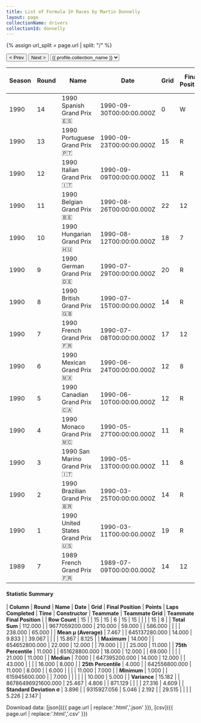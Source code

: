 ```yaml
---
title: List of Formula 1® Races by Martin Donnelly
layout: page
collectionName: drivers
collectionId: donnelly
---
```


{% assign url_split = page.url | split: "/" %}
<div id="collection-navigation">
<button onclick="selector.options[selector.selectedIndex-1].value && (window.location = selector.options[selector.selectedIndex-1].value);">&lt; Prev</button>
<button onclick="selector.options[selector.selectedIndex+1].value && (window.location = selector.options[selector.selectedIndex+1].value);">Next &gt;</button>
<select id="selector" onchange="this.options[this.selectedIndex].value && (window.location = this.options[this.selectedIndex].value);">
  {% for collectionId in site.data[page.collectionName].refs %}
    {% if collectionId == page.collectionId %}
      {% assign selected = "selected" %}
    {% else %}
      {% assign selected = "" %}
    {% endif %}
    {% assign profile = site.data[page.collectionName][collectionId].profile %}
    <option value="/f1/{{ page.collectionName }}/{{ collectionId }}/{{ url_split[4] }}" {{ selected }}>{{ profile.collection_name }}</option>
  {% endfor %}
</select>
</div>

| Season | Round | Name | Date | Grid | Final Position | Points | Laps Completed | Time | Constructor | Teammate | Teammate Grid | Teammate Final Position |
|--|--|--|--|--|--|--|--|--|--|--|--|--|
| 1990 | 14 | 1990 Spanish Grand Prix 🇪🇸 | 1990-09-30T00:00:00.000Z | 0 | W | 0.0 | 0 |   | Team Lotus 🇬🇧 | [Derek Warwick 🇬🇧](/f1/drivers/warwick) | 10 | R |
| 1990 | 13 | 1990 Portuguese Grand Prix 🇵🇹 | 1990-09-23T00:00:00.000Z | 15 | R | 0.0 | 14 |   | Team Lotus 🇬🇧 | [Derek Warwick 🇬🇧](/f1/drivers/warwick) | 21 | R |
| 1990 | 12 | 1990 Italian Grand Prix 🇮🇹 | 1990-09-09T00:00:00.000Z | 11 | R | 0.0 | 13 |   | Team Lotus 🇬🇧 | [Derek Warwick 🇬🇧](/f1/drivers/warwick) | 12 | R |
| 1990 | 11 | 1990 Belgian Grand Prix 🇧🇪 | 1990-08-26T00:00:00.000Z | 22 | 12 | 0.0 | 43 |   | Team Lotus 🇬🇧 | [Derek Warwick 🇬🇧](/f1/drivers/warwick) | 18 | 11 |
| 1990 | 10 | 1990 Hungarian Grand Prix 🇭🇺 | 1990-08-12T00:00:00.000Z | 18 | 7 | 0.0 | 76 |   | Team Lotus 🇬🇧 | [Derek Warwick 🇬🇧](/f1/drivers/warwick) | 11 | 5 |
| 1990 | 9 | 1990 German Grand Prix 🇩🇪 | 1990-07-29T00:00:00.000Z | 20 | R | 0.0 | 1 |   | Team Lotus 🇬🇧 | [Derek Warwick 🇬🇧](/f1/drivers/warwick) | 16 | 8 |
| 1990 | 8 | 1990 British Grand Prix 🇬🇧 | 1990-07-15T00:00:00.000Z | 14 | R | 0.0 | 48 |   | Team Lotus 🇬🇧 | [Derek Warwick 🇬🇧](/f1/drivers/warwick) | 16 | R |
| 1990 | 7 | 1990 French Grand Prix 🇫🇷 | 1990-07-08T00:00:00.000Z | 17 | 12 | 0.0 | 79 |   | Team Lotus 🇬🇧 | [Derek Warwick 🇬🇧](/f1/drivers/warwick) | 16 | 11 |
| 1990 | 6 | 1990 Mexican Grand Prix 🇲🇽 | 1990-06-24T00:00:00.000Z | 12 | 8 | 0.0 | 69 | +1:06.142 | Team Lotus 🇬🇧 | [Derek Warwick 🇬🇧](/f1/drivers/warwick) | 11 | 10 |
| 1990 | 5 | 1990 Canadian Grand Prix 🇨🇦 | 1990-06-10T00:00:00.000Z | 12 | R | 0.0 | 57 |   | Team Lotus 🇬🇧 | [Derek Warwick 🇬🇧](/f1/drivers/warwick) | 11 | 6 |
| 1990 | 4 | 1990 Monaco Grand Prix 🇲🇨 | 1990-05-27T00:00:00.000Z | 11 | R | 0.0 | 6 |   | Team Lotus 🇬🇧 | [Derek Warwick 🇬🇧](/f1/drivers/warwick) | 13 | R |
| 1990 | 3 | 1990 San Marino Grand Prix 🇮🇹 | 1990-05-13T00:00:00.000Z | 11 | 8 | 0.0 | 60 |   | Team Lotus 🇬🇧 | [Derek Warwick 🇬🇧](/f1/drivers/warwick) | 10 | 7 |
| 1990 | 2 | 1990 Brazilian Grand Prix 🇧🇷 | 1990-03-25T00:00:00.000Z | 14 | R | 0.0 | 43 |   | Team Lotus 🇬🇧 | [Derek Warwick 🇬🇧](/f1/drivers/warwick) | 24 | R |
| 1990 | 1 | 1990 United States Grand Prix 🇺🇸 | 1990-03-11T00:00:00.000Z | 19 | R | 0.0 | 0 |   | Team Lotus 🇬🇧 | [Derek Warwick 🇬🇧](/f1/drivers/warwick) | 24 | R |
| 1989 | 7 | 1989 French Grand Prix 🇫🇷 | 1989-07-09T00:00:00.000Z | 14 | 12 | 0.0 | 77 |   | Arrows 🇬🇧 | [Eddie Cheever 🇺🇸](/f1/drivers/cheever) | 25 | 7 |

#### Statistic Summary

| **Column** | **Round** | **Name** | **Date** | **Grid** | **Final Position** | **Points** | **Laps Completed** | **Time** | **Constructor** | **Teammate** | **Teammate Grid** | **Teammate Final Position** |
| **Row Count** | 15 |  | 15 | 15 | 6 | 15 | 15 |  |  |  | 15 | 8 |
| **Total Sum** | 112.000 |  | 9677059200.000 | 210.000 | 59.000 |  | 586.000 |  |  |  | 238.000 | 65.000 |
| **Mean μ (Average)** | 7.467 |  | 645137280.000 | 14.000 | 9.833 |  | 39.067 |  |  |  | 15.867 | 8.125 |
| **Maximum** | 14.000 |  | 654652800.000 | 22.000 | 12.000 |  | 79.000 |  |  |  | 25.000 | 11.000 |
| **75th Percentile** | 11.000 |  | 651628800.000 | 18.000 | 12.000 |  | 69.000 |  |  |  | 21.000 | 11.000 |
| **Median** | 7.000 |  | 647395200.000 | 14.000 | 12.000 |  | 43.000 |  |  |  | 16.000 | 8.000 |
| **25th Percentile** | 4.000 |  | 642556800.000 | 11.000 | 8.000 |  | 6.000 |  |  |  | 11.000 | 7.000 |
| **Minimum** | 1.000 |  | 615945600.000 |  | 7.000 |  |  |  |  |  | 10.000 | 5.000 |
| **Variance** | 15.182 |  | 86786496921600.000 | 25.467 | 4.806 |  | 871.129 |  |  |  | 27.316 | 4.609 |
| **Standard Deviation σ** | 3.896 |  | 9315927.056 | 5.046 | 2.192 |  | 29.515 |  |  |  | 5.226 | 2.147 |

Download data: [json]({{ page.url | replace:'.html','.json' }}), [csv]({{ page.url | replace:'.html','.csv' }})
